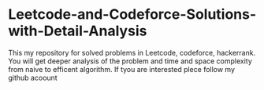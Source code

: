 # Leetcode-and-Codeforce-Solutions-with-Detail-Analysis
This my repository for solved problems in Leetcode, codeforce, hackerrank. You will get deeper analysis of the problem and time and space complexity from naive to efficent algorithm. If tyou are interested plece follow my github acoount
